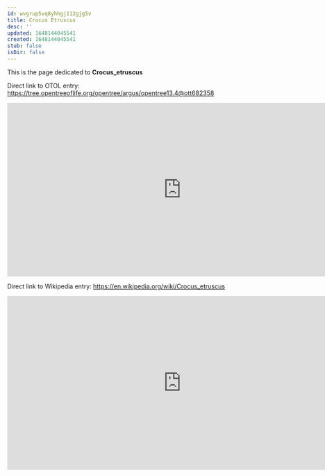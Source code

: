 ```yaml
---
id: wvgrup5vq8yhhgj112gjg5v
title: Crocus Etruscus
desc: ''
updated: 1648144045541
created: 1648144045541
stub: false
isDir: false
---
```

This is the page dedicated to **Crocus_etruscus**


Direct link to OTOL entry: https://tree.opentreeoflife.org/opentree/argus/opentree13.4@ott682358



<html>
    <body>
    <iframe src="https://tree.opentreeoflife.org/opentree/argus/opentree13.4@ott682358"
    width="800" height="400" frameborder="0" allowfullscreen> </iframe>
    </body>
</html>
    


Direct link to Wikipedia entry: https://en.wikipedia.org/wiki/Crocus_etruscus



<html>
    <body>
    <iframe src="https://en.wikipedia.org/wiki/Crocus_etruscus"
    width="800" height="400" frameborder="0" allowfullscreen> </iframe>
    </body>
</html>
    
